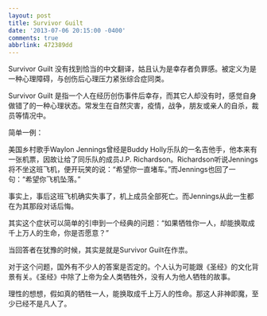 ```yaml
---
layout: post
title: Survivor Guilt
date: '2013-07-06 20:15:00 -0400'
comments: true
abbrlink: 472389dd
---
```

Survivor Guilt 没有找到恰当的中文翻译，姑且认为是幸存者负罪感。被定义为是一种心理障碍，与创伤后心理压力紧张综合症同类。

Survivor Guilt 是指一个人在经历创伤事件后幸存，而其它人却没有时，感觉自身做错了的一种心理状态。常发生在自然灾害，疫情，战争，朋友或亲人的自杀，裁员等情况中。

简单一例：

美国乡村歌手Waylon Jennings曾经是Buddy Holly乐队的一名吉他手，他本来有一张机票，因故让给了同乐队的成员J.P. Richardson。Richardson听说Jennings将不坐这班飞机，便开玩笑的说：“希望你一直堵车。”而Jennings也回了一句：“希望你飞机坠落。”

事实上，事后这班飞机确实失事了，机上成员全部死亡。而Jennings从此一生都在为其那段对话后悔。


其实这个症状可以简单的引申到一个经典的问题：“如果牺牲你一人，却能换取成千上万人的生命，你是否愿意？”

当回答者在犹豫的时候，其实是就是Survivor Guilt在作祟。

对于这个问题，国外有不少人的答案是否定的。个人认为可能跟《圣经》的文化背景有关。《圣经》中除了上帝为全人类牺牲外，没有人为他人牺牲的故事。

理性的想想，假如真的牺牲一人，能换取成千上万人的性命。那这人非神即魔，至少已经不是凡人了。

